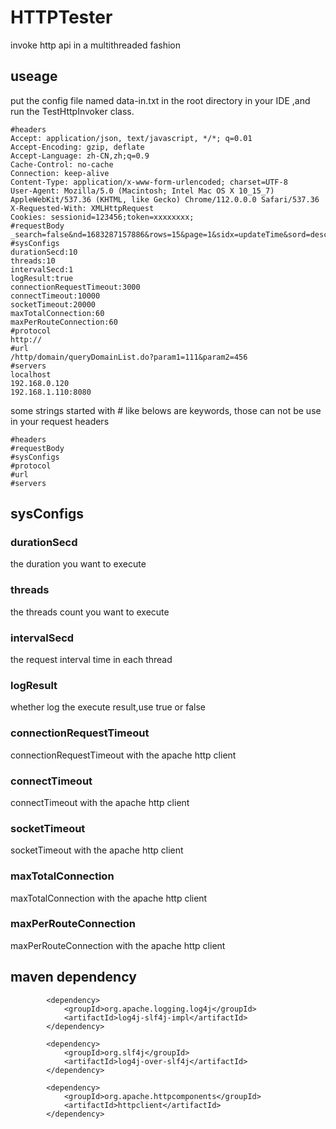 # HTTPTester
invoke http api in a multithreaded fashion

## useage 
put the  config file named data-in.txt in the root directory in your IDE ,and run the TestHttpInvoker class.
```
#headers
Accept: application/json, text/javascript, */*; q=0.01
Accept-Encoding: gzip, deflate
Accept-Language: zh-CN,zh;q=0.9
Cache-Control: no-cache
Connection: keep-alive
Content-Type: application/x-www-form-urlencoded; charset=UTF-8
User-Agent: Mozilla/5.0 (Macintosh; Intel Mac OS X 10_15_7) AppleWebKit/537.36 (KHTML, like Gecko) Chrome/112.0.0.0 Safari/537.36
X-Requested-With: XMLHttpRequest
Cookies: sessionid=123456;token=xxxxxxxx;
#requestBody
_search=false&nd=1683287157886&rows=15&page=1&sidx=updateTime&sord=desc
#sysConfigs
durationSecd:10
threads:10
intervalSecd:1
logResult:true
connectionRequestTimeout:3000
connectTimeout:10000
socketTimeout:20000
maxTotalConnection:60
maxPerRouteConnection:60
#protocol
http://
#url
/http/domain/queryDomainList.do?param1=111&param2=456
#servers
localhost
192.168.0.120
192.168.1.110:8080
```
some strings started with # like belows are keywords, those can not be use in your request headers
```
#headers
#requestBody
#sysConfigs
#protocol
#url
#servers
```
## sysConfigs
### durationSecd
the duration you want to execute
### threads
the threads count you want to execute
### intervalSecd
the request  interval time  in each thread 
### logResult
whether log the execute result,use true or false
### connectionRequestTimeout
connectionRequestTimeout with the apache http client
### connectTimeout
connectTimeout  with the apache http client
### socketTimeout
socketTimeout  with the apache http client
### maxTotalConnection
maxTotalConnection  with the apache http client
### maxPerRouteConnection
maxPerRouteConnection  with the apache http client

## maven dependency
```
        <dependency>
            <groupId>org.apache.logging.log4j</groupId>
            <artifactId>log4j-slf4j-impl</artifactId>
        </dependency>

        <dependency>
            <groupId>org.slf4j</groupId>
            <artifactId>log4j-over-slf4j</artifactId>
        </dependency>

        <dependency>
            <groupId>org.apache.httpcomponents</groupId>
            <artifactId>httpclient</artifactId>
        </dependency>
```